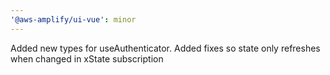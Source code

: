 ```yaml
---
'@aws-amplify/ui-vue': minor
---
```


Added new types for useAuthenticator. Added fixes so state only refreshes when changed in xState subscription
